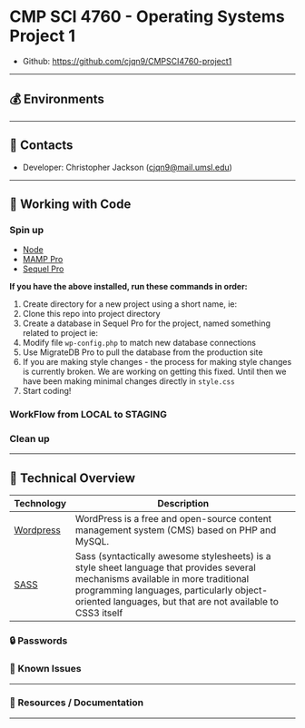# CMP SCI 4760 - Operating Systems Project 1

- Github: https://github.com/cjqn9/CMPSCI4760-project1

---
## :moneybag: Environments

---
## :briefcase: Contacts

- Developer: Christopher Jackson (cjqn9@mail.umsl.edu)

---
## :money_with_wings: Working with Code

### Spin up

* [Node](https://nodejs.org/)
* [MAMP Pro](https://www.mamp.info/en/mamp-pro/)
* [Sequel Pro](https://sequelpro.com/)

**If you have the above installed, run these commands in order:**

1. Create directory for a new project using a short name, ie: 
1. Clone this repo into project directory
1. Create a database in Sequel Pro for the project, named something related to project ie: 
1. Modify file `wp-config.php` to match new database connections
1. Use MigrateDB Pro to pull the database from the production site 
1. If you are making style changes - the process for making style changes is currently broken. We are working on getting this fixed. Until then we have been making minimal changes directly in `style.css`
1. Start coding!

### WorkFlow from LOCAL to STAGING

### Clean up

---

## :bento: Technical Overview

Technology | Description
--- | ---
[Wordpress](http://wordpress.org) | WordPress is a free and open-source content management system (CMS) based on PHP and MySQL.
[SASS](http://sass-lang.com/) | Sass (syntactically awesome stylesheets) is a style sheet language that provides several mechanisms available in more traditional programming languages, particularly object-oriented languages, but that are not available to CSS3 itself

### :lock: Passwords

### :rotating_light: Known Issues

---
### :memo: Resources / Documentation

---

